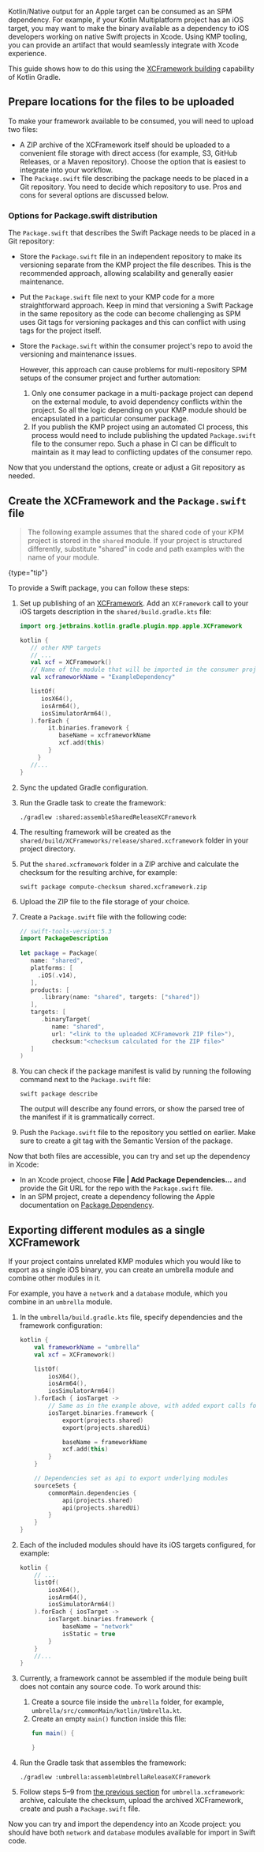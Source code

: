 [//]: # (title: Swift Package export setup)

Kotlin/Native output for an Apple target can be consumed as an SPM dependency.
For example, if your Kotlin Multiplatform project has an iOS target, you may want to make the binary available
as a dependency to iOS developers working on native Swift projects in Xcode. Using KMP tooling, you can provide
an artifact that would seamlessly integrate with Xcode experience.

This guide shows how to do this using the [XCFramework building](multiplatform-build-native-binaries.md#build-xcframeworks)
capability of Kotlin Gradle.

## Prepare locations for the files to be uploaded

To make your framework available to be consumed, you will need to upload two files:
* A ZIP archive of the XCFramework itself should be uploaded to a convenient file storage with direct access (for example,
S3, GitHub Releases, or a Maven repository). Choose the option that is easiest to integrate into your workflow.
* The `Package.swift` file describing the package needs to be placed in a Git repository. You need to decide which
repository to use. Pros and cons for several options are discussed below.

### Options for Package.swift distribution
The `Package.swift` that describes the Swift Package needs to be placed in a Git repository:
* Store the `Package.swift` file in an independent repository to make its versioning separate from the
KMP project the file describes. This is the recommended approach, allowing scalability and generally easier
maintenance.
* Put the `Package.swift` file next to your KMP code for a more straightforward approach. Keep in mind that versioning
a Swift Package in the same repository as the code can become challenging as SPM uses Git tags for versioning packages
and this can conflict with using tags for the project itself. 
* Store the `Package.swift` within the consumer project's repo to avoid the versioning and maintenance issues.

  However, this approach can cause problems for multi-repository SPM setups of the consumer project and further automation:
  1. Only one consumer package in a multi-package project can depend on the external module, to avoid dependency conflicts
  within the project. So all the logic depending on your KMP module should be encapsulated in a particular consumer package.
  2. If you publish the KMP project using an automated CI process, this process would need to include publishing the
  updated `Package.swift` file to the consumer repo. Such a phase in CI can be difficult to maintain as it may lead
  to conflicting updates of the consumer repo.

Now that you understand the options, create or adjust a Git repository as needed.

## Create the XCFramework and the `Package.swift` file

> The following example assumes that the shared code of your KPM project is stored in the `shared` module.
> If your project is structured differently, substitute "shared" in code and path examples with the name of your module.  
>
{type="tip"}

To provide a Swift package, you can follow these steps:
1. Set up publishing of an [XCFramework](multiplatform-build-native-binaries.md#build-xcframeworks). Add an `XCFramework`
call to your iOS targets description in the `shared/build.gradle.kts` file:
   ```kotlin
   import org.jetbrains.kotlin.gradle.plugin.mpp.apple.XCFramework
   
   kotlin {
      // other KMP targets
      // ...
      val xcf = XCFramework()
      // Name of the module that will be imported in the consumer project
      val xcframeworkName = "ExampleDependency"
   
      listOf(
         iosX64(),
         iosArm64(),
         iosSimulatorArm64(),
      ).forEach {
           it.binaries.framework {
              baseName = xcframeworkName
              xcf.add(this)
           }
        }
      //...
   }
   ```
2. Sync the updated Gradle configuration.
3. Run the Gradle task to create the framework:
   
   `./gradlew :shared:assembleSharedReleaseXCFramework`
4. The resulting framework will be created as the `shared/build/XCFrameworks/release/shared.xcframework` folder in your project directory.
5. Put the `shared.xcframework` folder in a ZIP archive and calculate the checksum for the resulting archive, for example:
   
   `swift package compute-checksum shared.xcframework.zip`
6. Upload the ZIP file to the file storage of your choice.
7. Create a `Package.swift` file with the following code:
   ```Swift
   // swift-tools-version:5.3
   import PackageDescription
    
   let package = Package(
      name: "shared",
      platforms: [
        .iOS(.v14),
      ],
      products: [
         .library(name: "shared", targets: ["shared"])
      ],
      targets: [
         .binaryTarget(
            name: "shared",
            url: "<link to the uploaded XCFramework ZIP file>"),
            checksum:"<checksum calculated for the ZIP file>"
      ]
   )
   ```
8. You can check if the package manifest is valid by running the following command next to the `Package.swift` file:

    ```shell
    swift package describe
    ```
    
    The output will describe any found errors, or show the parsed tree of the manifest if it is grammatically correct. 
9. Push the `Package.swift` file to the repository you settled on earlier. Make sure to create a git tag with the
Semantic Version of the package.

Now that both files are accessible, you can try and set up the dependency in Xcode:
* In an Xcode project, choose **File | Add Package Dependencies...** and provide the Git URL for the repo with
the `Package.swift` file.
* In an SPM project, create a dependency following the Apple documentation on [Package.Dependency](https://developer.apple.com/documentation/packagedescription/package/dependency).

## Exporting different modules as a single XCFramework

If your project contains unrelated KMP modules which you would like to export as a single iOS binary, you can create
an umbrella module and combine other modules in it.

For example, you have a `network` and a `database` module, which you combine in an `umbrella` module.

1. In the `umbrella/build.gradle.kts` file, specify dependencies and the framework configuration:

    ```kotlin
    kotlin {
        val frameworkName = "umbrella"
        val xcf = XCFramework()
    
        listOf(
            iosX64(),
            iosArm64(),
            iosSimulatorArm64()
        ).forEach { iosTarget ->
            // Same as in the example above, with added export calls for dependencies
            iosTarget.binaries.framework {
                export(projects.shared)
                export(projects.sharedUi)
    
                baseName = frameworkName
                xcf.add(this)
            }
        }
    
        // Dependencies set as api to export underlying modules
        sourceSets {
            commonMain.dependencies {
                api(projects.shared)
                api(projects.sharedUi)
            }
        }
    }
    ```

2. Each of the included modules should have its iOS targets configured, for example:

    ```kotlin
    kotlin {
        // ...
        listOf(
            iosX64(),
            iosArm64(),
            iosSimulatorArm64()
        ).forEach { iosTarget ->
            iosTarget.binaries.framework {
                baseName = "network"
                isStatic = true
            }
        }
        //...
    }
    ```

3. Currently, a framework cannot be assembled if the module being built does not contain any source code. To work around
this:
   1. Create a source file inside the `umbrella` folder, for example, `umbrella/src/commonMain/kotlin/Umbrella.kt`.
   2. Create an empty `main()` function inside this file:
       ```kotlin
      fun main() {

      }
       ```

4. Run the Gradle task that assembles the framework:

    ```shell
    ./gradlew :umbrella:assembleUmbrellaReleaseXCFramework
    ```

5. Follow steps 5–9 from [the previous section](#create-the-xcframework-and-the-package-swift-file) for `umbrella.xcframework`: archive, calculate the checksum, upload
the archived XCFramework, create and push a `Package.swift` file.

Now you can try and import the dependency into an Xcode project: you should have both `network` and `database` modules
available for import in Swift code.